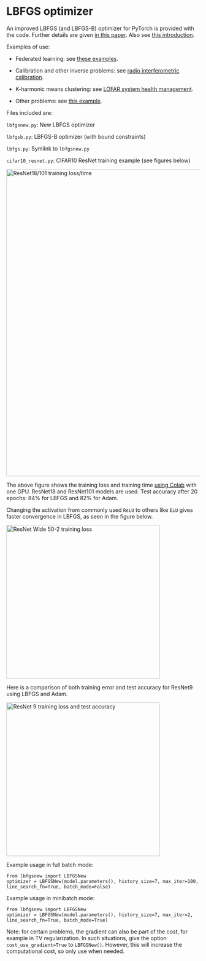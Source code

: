 # LBFGS optimizer
An improved LBFGS (and LBFGS-B) optimizer for PyTorch is provided with the code. Further details are given [in this paper](https://ieeexplore.ieee.org/document/8755567). Also see [this introduction](http://sagecal.sourceforge.net/pytorch/index.html).

Examples of use:

  * Federated learning: see [these examples](https://github.com/SarodYatawatta/federated-pytorch-test).

  * Calibration and other inverse problems: see [radio interferometric calibration](https://github.com/SarodYatawatta/calibration-pytorch-test).

  * K-harmonic means clustering: see [LOFAR system health management](https://github.com/SarodYatawatta/LSHM). 

  * Other problems: see [this example](https://ieeexplore.ieee.org/abstract/document/8588731).

Files included are:

``` lbfgsnew.py ```: New LBFGS optimizer

``` lbfgsb.py ```: LBFGS-B optimizer (with bound constraints)

``` lbfgs.py ```: Symlink to ``` lbfgsnew.py ```

``` cifar10_resnet.py ```: CIFAR10 ResNet training example (see figures below)

<img src="loss.png" alt="ResNet18/101 training loss/time" width="800"/>

The above figure shows the training loss and training time [using Colab](https://colab.research.google.com/notebooks/intro.ipynb) with one GPU. ResNet18 and ResNet101 models are used. Test accuracy after 20 epochs: 84% for LBFGS and 82% for Adam.

Changing the activation from commonly used ```ReLU``` to others like ```ELU``` gives faster convergence in LBFGS, as seen in the figure below.

<img src="activation.png" alt="ResNet Wide 50-2 training loss" width="400"/>

Here is a comparison of both training error and test accuracy for ResNet9 using LBFGS and Adam.

<img src="resnet9.png" alt="ResNet 9 training loss and test accuracy" width="400"/>

Example usage in full batch mode:

```
from lbfgsnew import LBFGSNew
optimizer = LBFGSNew(model.parameters(), history_size=7, max_iter=100, line_search_fn=True, batch_mode=False)
```

Example usage in minibatch mode:

```
from lbfgsnew import LBFGSNew
optimizer = LBFGSNew(model.parameters(), history_size=7, max_iter=2, line_search_fn=True, batch_mode=True)
```

Note: for certain problems, the gradient can also be part of the cost, for example in TV regularization. In such situations, give the option ```cost_use_gradient=True``` to ```LBFGSNew()```. However, this will increase the computational cost, so only use when needed.
